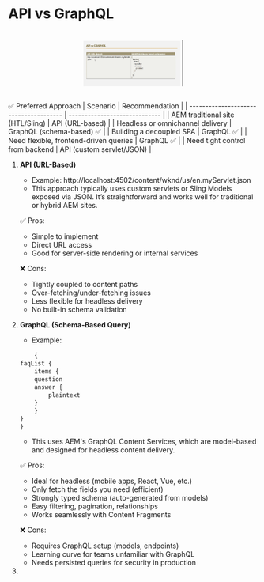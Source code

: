 # API vs GraphQL

<br><img src="../../Images/CF_API_vs_GraphQL.png" alt="Content Fragment API vs GraphQL" width="40%" style="display: block; margin: auto;"><br>

✅ Preferred Approach
| Scenario | Recommendation |
| -------------------------------------- | ----------------------------- |
| AEM traditional site (HTL/Sling) | API (URL-based) |
| Headless or omnichannel delivery | GraphQL (schema-based) ✅ |
| Building a decoupled SPA | GraphQL ✅ |
| Need flexible, frontend-driven queries | GraphQL ✅ |
| Need tight control from backend | API (custom servlet/JSON) |

1. **API (URL-Based)**

    - Example: http://localhost:4502/content/wknd/us/en.myServlet.json
    - This approach typically uses custom servlets or Sling Models exposed via JSON. It’s straightforward and works well for traditional or hybrid AEM sites.

    ✅ Pros:

    - Simple to implement
    - Direct URL access
    - Good for server-side rendering or internal services

    ❌ Cons:

    - Tightly coupled to content paths
    - Over-fetching/under-fetching issues
    - Less flexible for headless delivery
    - No built-in schema validation

2. **GraphQL (Schema-Based Query)**

    - Example:

    ```
        {
    faqList {
        items {
        question
        answer {
            plaintext
        }
        }
    }
    }
    ```

    - This uses AEM's GraphQL Content Services, which are model-based and designed for headless content delivery.

    ✅ Pros:

    - Ideal for headless (mobile apps, React, Vue, etc.)
    - Only fetch the fields you need (efficient)
    - Strongly typed schema (auto-generated from models)
    - Easy filtering, pagination, relationships
    - Works seamlessly with Content Fragments

    ❌ Cons:

    - Requires GraphQL setup (models, endpoints)
    - Learning curve for teams unfamiliar with GraphQL
    - Needs persisted queries for security in production

3.
